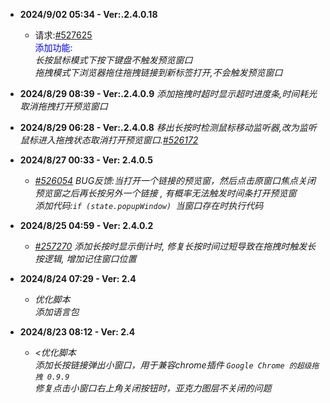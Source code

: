 - **2024/9/02 05:34 - Ver:.2.4.0.18** 
  - 请求:[#527625](https://greasyfork.org/zh-CN/scripts/504880-small-window-preview/discussions/257270#comment-527625)<br><span style="color: blue;">添加功能:</span><br>*长按鼠标模式下按下键盘不触发预览窗口<br>拖拽模式下浏览器拖住拖拽链接到新标签打开,不会触发预览窗口*
- **2024/8/29 08:39 - Ver:.2.4.0.9** *添加拖拽时超时显示超时进度条,时间耗光取消拖拽打开预览窗口*
- **2024/8/29 06:28 - Ver:.2.4.0.8** *移出长按时检测鼠标移动监听器,改为监听鼠标进入拖拽状态取消打开预览窗口.[#526172](https://greasyfork.org/zh-CN/scripts/504880-small-window-preview/discussions/257270#comment-526172)*
- **2024/8/27 00:33 - Ver: 2.4.0.5** 
  - *[#526054](https://greasyfork.org/zh-CN/scripts/504880-small-window-preview/discussions/257270#comment-526054) BUG反馈:当打开一个链接的预览窗，然后点击原窗口焦点关闭预览窗之后再长按另外一个链接 , 有概率无法触发时间条打开预览窗<br>添加代码:`if (state.popupWindow) `当窗口存在时执行代码*
  

- **2024/8/25 04:59 - Ver: 2.4.0.2**
  - *[#257270](https://greasyfork.org/zh-CN/scripts/504880/discussions/257270) 添加长按时显示倒计时, 修复长按时间过短导致在拖拽时触发长按逻辑, 增加记住窗口位置*

- **2024/8/24 07:29 - Ver: 2.4**
  - *优化脚本<br>添加语言包*

- **2024/8/23 08:12 - Ver: 2.4**
  - *<优化脚本<br>添加长按链接弹出小窗口，用于兼容chrome插件 `Google Chrome 的超级拖拽 0.9.9`<br>修复点击小窗口右上角关闭按钮时，亚克力图层不关闭的问题*
